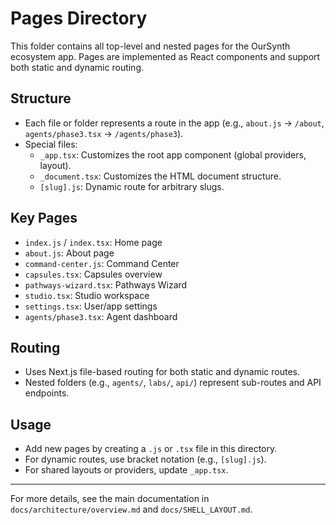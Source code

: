 # Pages Directory

This folder contains all top-level and nested pages for the OurSynth ecosystem app. Pages are implemented as React components and support both static and dynamic routing.

## Structure
- Each file or folder represents a route in the app (e.g., `about.js` → `/about`, `agents/phase3.tsx` → `/agents/phase3`).
- Special files:
  - `_app.tsx`: Customizes the root app component (global providers, layout).
  - `_document.tsx`: Customizes the HTML document structure.
  - `[slug].js`: Dynamic route for arbitrary slugs.

## Key Pages
- `index.js` / `index.tsx`: Home page
- `about.js`: About page
- `command-center.js`: Command Center
- `capsules.tsx`: Capsules overview
- `pathways-wizard.tsx`: Pathways Wizard
- `studio.tsx`: Studio workspace
- `settings.tsx`: User/app settings
- `agents/phase3.tsx`: Agent dashboard

## Routing
- Uses Next.js file-based routing for both static and dynamic routes.
- Nested folders (e.g., `agents/`, `labs/`, `api/`) represent sub-routes and API endpoints.

## Usage
- Add new pages by creating a `.js` or `.tsx` file in this directory.
- For dynamic routes, use bracket notation (e.g., `[slug].js`).
- For shared layouts or providers, update `_app.tsx`.

---
For more details, see the main documentation in `docs/architecture/overview.md` and `docs/SHELL_LAYOUT.md`.
